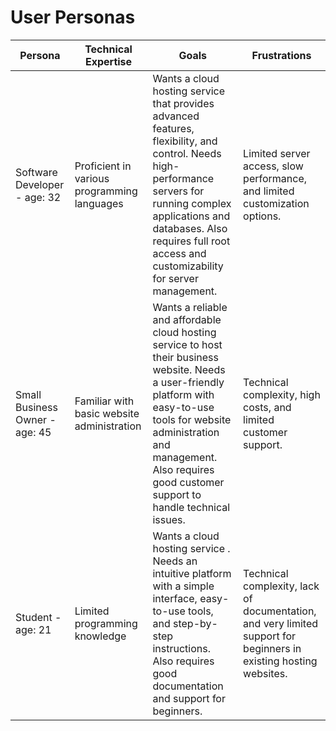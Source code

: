# User Personas

| Persona                        | Technical Expertise                         | Goals                                                                                                                                                                                                                                                  | Frustrations                                                                                                      |
| ------------------------------ | ------------------------------------------- | ------------------------------------------------------------------------------------------------------------------------------------------------------------------------------------------------------------------------------------------------------ | ----------------------------------------------------------------------------------------------------------------- |
| Software Developer - age: 32   | Proficient in various programming languages | Wants a cloud hosting service that provides advanced features, flexibility, and control. Needs high-performance servers for running complex applications and databases. Also requires full root access and customizability for server management.      | Limited server access, slow performance, and limited customization options.                                       |
| Small Business Owner - age: 45 | Familiar with basic website administration  | Wants a reliable and affordable cloud hosting service to host their business website. Needs a user-friendly platform with easy-to-use tools for website administration and management. Also requires good customer support to handle technical issues. | Technical complexity, high costs, and limited customer support.                                                   |
| Student - age: 21              | Limited programming knowledge               | Wants a cloud hosting service . Needs an intuitive platform with a simple interface, easy-to-use tools, and step-by-step instructions. Also requires good documentation and support for beginners.                                                     | Technical complexity, lack of documentation, and very limited support for beginners in existing hosting websites. |
